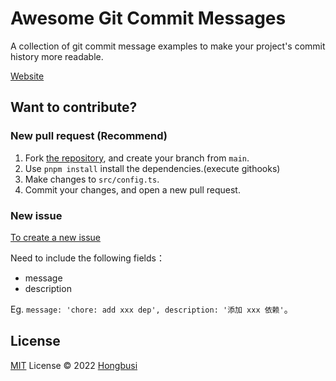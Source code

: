 # Awesome Git Commit Messages

A collection of git commit message examples to make your project's commit history more readable.

[Website](https://git.hongbusi.com)

## Want to contribute?

### New pull request (Recommend)

1. Fork [the repository](https://github.com/Hongbusi/awesome-git-commit-messages), and create your branch from `main`.
2. Use `pnpm install` install the dependencies.(execute githooks)
3. Make changes to `src/config.ts`.
4. Commit your changes, and open a new pull request.

### New issue

[To create a new issue](https://github.com/Hongbusi/awesome-git-commit-messages/issues/new)

Need to include the following fields：

- message
- description

Eg. `message: 'chore: add xxx dep', description: '添加 xxx 依赖'`。

## License

[MIT](./LICENSE) License © 2022 [Hongbusi](https://github.com/Hongbusi) 
